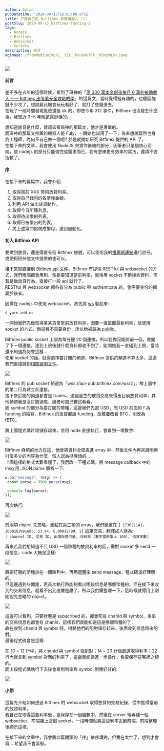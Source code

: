 ```yaml
---
author: Dylan
pubDatetime: '2020-09-15T16:03:09.076Z'
title: 打造自己的 Bitfinex 放貸機器人 (1)
postSlug: 2020-09-15_bitfinex-funding-1
tags:
  - Nodejs
  - Bitfinex
  - Websocket
  - Sockets
description: 前言
ogImage: /fromMediumImg/1__JZi__bnHGmG79f__MSNghBIw.jpeg
---
```


![](/fromMediumImg/1__JZi__bnHGmG79f__MSNghBIw.jpeg)

#### 前言

差不多在去年的這個時候，看到了班神的「[用 300 萬本金創造每月 6 萬的被動收入 — — Bitfinex 出借美元全攻略教學](https://medium.com/@bensonsun/%E7%94%A8-300-%E8%90%AC%E6%9C%AC%E9%87%91%E5%89%B5%E9%80%A0%E6%AF%8F%E6%9C%88-6-%E8%90%AC%E7%9A%84%E8%A2%AB%E5%8B%95%E6%94%B6%E5%85%A5-bitfinex-%E5%87%BA%E5%80%9F%E7%BE%8E%E5%85%83%E5%85%A8%E6%94%BB%E7%95%A5%E6%95%99%E5%AD%B8-47634cc54fbf)」的這篇文，當時覺得挺有趣的，也聽區塊鏈不少次了，想說藉此機會玩玩看好了，就打了些錢進去。  
在玩了一段時間發現風險還挺 ok 的，即使今年 312 事件，Bitfinex 也沒發生什麼事，我想近 3~5 年應該還挺穩的。

想知道放貸是什麼，建議去看班神的那篇文，他才是專業的。  
而班神的那篇文推薦的機器人是 Fuly，一開始也試用了一下，後來想說既然也身為工程師，為何不自己做一個呢? 於是就開始研究 Bitfinex 提供的 API 了。  
在接下來的文章，我會使用 NodeJS 來實作後端的部分，因筆者只是個初心前端，故 nodejs 的部分只能做完成需求而已，若有更棒更有效率的寫法，還請不吝指教了。

#### 序

在接下來的篇幅中，我會介紹:

1.  取得當前 XXX 幣的放貸利率。
2.  取得自己錢包的各幣種金額。
3.  利用 API 做出放貸動作。
4.  取得今日所賺利息。
5.  取得待出借的列表。
6.  取得已被借出的列表。
7.  將上述第四點做成排程，達到自動化。

#### 初入 Bitfinex API

要做到放貸，還是得要有個 Bitfinex 帳號，可以使用我的[推薦碼連結](https://www.bitfinex.com/?refcode=IKcmqSRy)進行註冊，或使用班神他文中提供的也可以。

接下來就直接到 [Bitfinex api 文件](https://docs.bitfinex.com/docs)，Bitfinex 有提供 RESTful 與 websocket 的方式，我們兩個都會用到，像是要知道當前利率，就得用 socket 不斷接收資料，但若是做放貸行為，直接打一般 api 就行了。  
RESTful 與 websocket 都各有分為 public 與 authenticate 的，會需要身份的都屬於後者。

因需在 nodejs 中使用 websocket，故先將 [ws](https://www.npmjs.com/package/ws) 裝起來:

```bash
$ yarn add ws
```

一開始我們先做取得某某貨幣當前放貸利率，因要一直監聽最新利率，故使用 socket 的方式，而這種不需要身份，所以他被歸為 [public](https://docs.bitfinex.com/docs/ws-public)。

Bitfinex public socket 上限為每分鐘 20 個連接，所以若你沒斷開前一個，就開了下一個連接，達到上限後就什麼資料都收不到了，剛開始我一直碰到上限，當時還不知道為何會這樣…  
使用 socket 的話，就得選擇要訂閱的頻道，Bitfinex 提供的頻道不算太多，這邊我們直接跳到[相關說明文件](https://docs.bitfinex.com/reference#ws-public-trades)。

![](/fromMediumImg/1__hZmG0LX1UntdU5mZa5__LSw.png)

Bitfinex 的 pub socket 頻道為「wss://api-pub.bitfinex.com/ws/2」，故上圖中的第二行為建立此連接。  
接下來訂閱的頻道都會是 trades，透過發生的放貸交易來得出目前放貸利率，其他頻道我是沒訂閱過啦，讀者可自己嘗試看看。  
而 symbol 的部分為要訂閱的幣種，這邊我們先選 USD，而 USD 前面的 f 為 funding 的縮寫，Bitfinex 的放貸都屬 funding，故若要改看 BTC，則改為 fBTC。

將上圖程式碼片段儲存起來，並用 node 直接執行，會看到一堆數字:

![](/fromMediumImg/1__2Mdsd39MePAXT1yIFYgJ__Q.png)

Bitfinex 麻煩的地方在這，他會將資料全部丟進 array 中，然後文件內再來說明索引值多少的內容為什麼，個人認為挺麻煩的...  
上圖這樣的格式太難看懂了，我們改一下程式碼，將 message callback 中的 msg 用 JSON.parse 解析一下:

```javascript
w.on("message", (msg) => {
 const parse = JSON.parse(msg);

 console.log(parse);
});
```

再次執行:

![](/fromMediumImg/1__nTm36fAilb__9HQHy1pVELQ.png)

前兩項 object 先忽略，重點在第三項的 array，我們鎖定在 `[ 173621141, 1600182091685, 53.94, 0.00032789, 2]` 這筆交易，翻譯成人話為:  
`[ channel ID, 交易 ID, 出價與提供量, 日利率 (數字需再乘上 100), 借貸天數]`

再來若我們想知道不只 USD 一個幣種的放貸利率的話，需對 socket 多 send 一段信息，code 大概是這樣:

![](/fromMediumImg/1__C0UF8oMBiL__D64SB3dNe1Q.png)

將要訂閱的幣種放在一個陣列中，再用迴圈來 send message，程式碼滿好理解的。  
但這邊遇到些問題，再首次執行時能夠看出哪段信息是哪個幣種的，但在接下來收到的交易信息，就看不出到底誰是誰了，所以我們需整理一下，這時候就得用上剛剛說先忽略的 object。

![](/fromMediumImg/1__Qot5UpFOmCkxhOtPbhhW6g.png)

這邊可以看到，只要狀態是 subscribed 的，都會配有 chanId 與 symbol，後來的交易信息也都會有 chanId，這樣我們就能知道這是哪個幣種的了，  
故在收到 chanId 與 symbol 時，得將他們的配對保存起來，後面收到信息時來配對。  
最後程式碼會是這樣:

在 10 ~ 12 行中，將 chanId 與 symbol 做配對；14 ~ 20 行做篩選取得利率；22 行內就拿到 symbol 對應的利率了，這邊就能做進一步操作，看要保存在哪裡之類的。  
而上段程式碼執行下去後會看到利率與 symbol 對應好好的:

![](/fromMediumImg/1____pHLgSIHM9LffZJqgb8K__g.png)

#### 小節

這篇先介紹如何透過 Bitfinex 的 websocket 取得放貸的交易紀錄，從中獲得當前的放貸利率。  
我自己在取得這些利率後，是保存在一個變數中，然後在 server 端再建一個 websocket，前端接上這個 socket，一段時間就將這些利率丟到前端，前端整理後顯示這樣。

在接下來的文章中，我會將此篇開頭的「序」依序講完，但實在太忙了，想到才會寫... 希望我不會富堅。